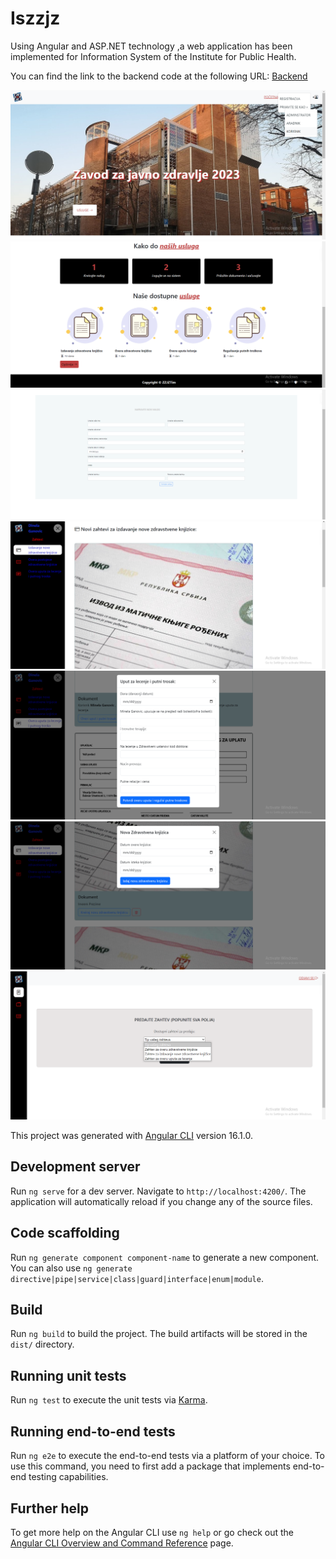 # Iszzjz
<p>Using Angular and ASP.NET technology ,a web application has been implemented for Information System of the Institute for Public Health.</p>
<p>You can find the link to the backend code at the following URL: <a href="https://github.com/minelaganovic/E_BookStore_B">Backend </a></p>

<img src="img5.png" alt="image">
<img src="image5.png" alt="image">
<img src="img1.png" alt="image">
<img src="img4.png" alt="image">
<img src="img3.png" alt="image">
<img src="img6.png" alt="image">
<img src="img7.png" alt="image">


This project was generated with [Angular CLI](https://github.com/angular/angular-cli) version 16.1.0.

## Development server

Run `ng serve` for a dev server. Navigate to `http://localhost:4200/`. The application will automatically reload if you change any of the source files.

## Code scaffolding

Run `ng generate component component-name` to generate a new component. You can also use `ng generate directive|pipe|service|class|guard|interface|enum|module`.

## Build

Run `ng build` to build the project. The build artifacts will be stored in the `dist/` directory.

## Running unit tests

Run `ng test` to execute the unit tests via [Karma](https://karma-runner.github.io).

## Running end-to-end tests

Run `ng e2e` to execute the end-to-end tests via a platform of your choice. To use this command, you need to first add a package that implements end-to-end testing capabilities.

## Further help

To get more help on the Angular CLI use `ng help` or go check out the [Angular CLI Overview and Command Reference](https://angular.io/cli) page.

